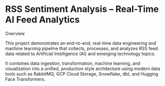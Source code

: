 # RSS Sentiment Analysis – Real-Time AI Feed Analytics
Overview

This project demonstrates an end-to-end, real-time data engineering and machine learning pipeline that collects, processes, and analyzes RSS feed data related to Artificial Intelligence (AI) and emerging technology topics.

It combines data ingestion, transformation, machine learning, and visualization into a unified, production style architecture using modern data tools such as RabbitMQ, GCP Cloud Storage, Snowflake, dbt, and Hugging Face Transformers.
